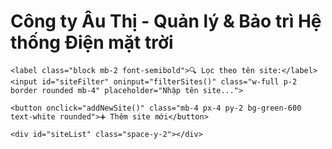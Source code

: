 <!DOCTYPE html>
<html lang="vi">
<head>
  <meta charset="UTF-8">
  <meta name="viewport" content="width=device-width, initial-scale=1.0">
  <title>Công ty Âu Thị - Quản lý & Bảo trì Hệ thống Điện mặt trời</title>
  <script src="https://cdn.tailwindcss.com"></script>
  <script>
    let sites = [
      { name: 'Huy Hưng', company: 'Công ty Huy Hưng', owner: 'Nguyễn Văn A', device: '', schedule: '', log: '', errors: '' },
      { name: 'Quang điện Quê Hương', company: 'CT Quê Hương', owner: 'Trần Văn B', device: '', schedule: '', log: '', errors: '' },
      { name: 'Năng lượng Phúc Điền', company: 'CT Phúc Điền', owner: 'Lê Văn C', device: '', schedule: '', log: '', errors: '' },
      { name: 'Anh Dũng Phú Gia', company: 'CT Phú Gia', owner: 'Phạm Văn D', device: '', schedule: '', log: '', errors: '' },
      { name: 'Năng lượng Sơn Hải', company: 'CT Sơn Hải', owner: 'Đỗ Văn E', device: '', schedule: '', log: '', errors: '' },
      { name: 'Solar Đinh Lăng', company: 'CT Đinh Lăng', owner: 'Ngô Văn F', device: '', schedule: '', log: '', errors: '' },
      { name: 'Năng lượng AD', company: 'CT AD', owner: 'Bùi Văn G', device: '', schedule: '', log: '', errors: '' },
      { name: 'Quang Mikha', company: 'CT Mikha', owner: 'Đinh Văn H', device: '', schedule: '', log: '', errors: '' },
      { name: 'Sơn Hải Solar', company: 'CT Sơn Hải Solar', owner: 'Trương Văn I', device: '', schedule: '', log: '', errors: '' },
      { name: 'Năng lượng Quốc Cường', company: 'CT Quốc Cường', owner: 'Phan Văn K', device: '', schedule: '', log: '', errors: '' },
      { name: 'Khánh Tùng', company: 'CT Khánh Tùng', owner: 'Vũ Văn L', device: '', schedule: '', log: '', errors: '' },
      { name: 'Quang Minh', company: 'CT Quang Minh', owner: 'Hoàng Văn M', device: '', schedule: '', log: '', errors: '' }
    ];

    function filterSites() {
      const filter = document.getElementById('siteFilter').value.toLowerCase();
      const list = document.getElementById('siteList');
      list.innerHTML = '';
      sites.forEach((site, index) => {
        if (site.name.toLowerCase().includes(filter)) {
          const div = document.createElement('div');
          div.className = 'p-2 border rounded shadow bg-white mb-2';
          div.innerHTML = `
            <div class="flex justify-between items-center">
              <input type='text' class='text-lg font-semibold border-b focus:outline-none' value='${site.name}' onchange='updateSiteName(${index}, this.value)'>
              <button class='bg-blue-600 text-white px-3 py-1 rounded' onclick='openSiteDetail(${index})'>Xem chi tiết</button>
            </div>
            <div class='text-sm text-gray-600 mt-1'>🏢 ${site.company} | 👤 ${site.owner}</div>`;
          list.appendChild(div);
        }
      });
    }

    function updateSiteName(index, newName) {
      sites[index].name = newName;
      filterSites();
    }

    function addNewSite() {
      const name = prompt("Nhập tên site:");
      const company = prompt("Nhập tên công ty chủ quản:");
      const owner = prompt("Nhập tên chủ đầu tư:");
      if (name && company && owner) {
        sites.push({ name: name.trim(), company: company.trim(), owner: owner.trim(), device: '', schedule: '', log: '', errors: '' });
        filterSites();
        alert("🆕 Site đã được thêm. Bấm 'Xem chi tiết' để nhập thông tin chi tiết về thiết bị và bảo trì.");
      }
    }

    function openSiteDetail(index) {
      const site = sites[index];
      const popup = window.open('', '_blank', 'width=800,height=600');
      popup.document.write(`<!DOCTYPE html><html lang='vi'><head><meta charset='UTF-8'><title>Chi tiết Site</title>
        <style>
          body { font-family: sans-serif; padding: 20px; }
          .btn { background: #1d4ed8; color: white; padding: 10px 16px; border: none; border-radius: 4px; cursor: pointer; margin: 10px 5px; display: inline-block; }
          .btn:hover { background-color: #2563eb; }
          .form { margin: 10px 0; }
          .form input, .form textarea { width: 100%; padding: 8px; margin: 4px 0; border: 1px solid #ccc; border-radius: 4px; }
          label { font-weight: bold; }
        </style>
        <script>
          function saveSiteData() {
            const device = document.getElementById('device').value;
            const schedule = document.getElementById('schedule').value;
            const log = document.getElementById('log').value;
            const errors = document.getElementById('errors').value;
            window.opener.sites[${index}].device = device;
            window.opener.sites[${index}].schedule = schedule;
            window.opener.sites[${index}].log = log;
            window.opener.sites[${index}].errors = errors;
            alert("✅ Dữ liệu đã được lưu tạm thời trong bộ nhớ trình duyệt!");
          }
        </script>
        </head><body>
        <h2>📌 Site: ${site.name}</h2>
        <p>🏢 <b>Công ty:</b> ${site.company}</p>
        <p>👤 <b>Chủ đầu tư:</b> ${site.owner}</p>

        <h3 class="section-title">📋 Nhập chi tiết:</h3>

        <div class="form">
          <label>📦 Danh sách thiết bị:</label>
          <textarea id="device" rows="4">${site.device || ''}</textarea>
        </div>

        <div class="form">
          <label>🗓️ Lịch bảo trì định kỳ:</label>
          <textarea id="schedule" rows="3">${site.schedule || ''}</textarea>
        </div>

        <div class="form">
          <label>🛠️ Nhật ký bảo trì:</label>
          <textarea id="log" rows="3">${site.log || ''}</textarea>
        </div>

        <div class="form">
          <label>❗ Check mã lỗi thường gặp:</label>
          <textarea id="errors" rows="2">${site.errors || ''}</textarea>
        </div>

        <button onclick='saveSiteData()' class='btn'>💾 Lưu</button>
        <button onclick='window.close()' class='btn' style='background:#dc2626;'>Đóng</button>
      </body></html>`);
      popup.document.close();
    }
  </script>
</head>
<body class="bg-gray-100 p-6">
  <div class="max-w-4xl mx-auto">
    <h1 class="text-2xl font-bold mb-4">Công ty Âu Thị - Quản lý & Bảo trì Hệ thống Điện mặt trời</h1>

    <label class="block mb-2 font-semibold">🔍 Lọc theo tên site:</label>
    <input id="siteFilter" oninput="filterSites()" class="w-full p-2 border rounded mb-4" placeholder="Nhập tên site...">

    <button onclick="addNewSite()" class="mb-4 px-4 py-2 bg-green-600 text-white rounded">➕ Thêm site mới</button>

    <div id="siteList" class="space-y-2"></div>
  </div>

  <script>
    window.onload = filterSites;
  </script>
</body>
</html>
